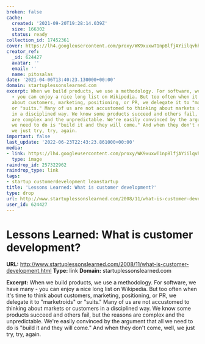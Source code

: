 ```yaml
---
broken: false
cache:
  created: '2021-09-20T19:28:14.039Z'
  size: 166302
  status: ready
collection_id: 17452361
cover: https://lh4.googleusercontent.com/proxy/WK9xuxwT1npBlfjAYiilqvhhT6qOoQqK63T-liEqJz8_SkwHfmi5fTE_7FvnJ2p1XN8u78_MKwI9SrZPNXv_ABRSBjuMAqaZQAflpN0NT6oqenDyLDei=w1200-h630-p-k-no-nu
creator_ref:
  _id: 624427
  avatar: ''
  email: ''
  name: pitosalas
date: '2021-04-06T13:40:23.130000+00:00'
domain: startuplessonslearned.com
excerpt: When we build products, we use a methodology. For software, we have many
  - you can enjoy a nice long list on Wikipedia. But too often when it's time to think
  about customers, marketing, positioning, or PR, we delegate it to "marketroids"
  or "suits." Many of us are not accustomed to thinking about markets or customers
  in a disciplined way. We know some products succeed and others fail, but the reasons
  are complex and the unpredictable. We're easily convinced by the argument that all
  we need to do is "build it and they will come." And when they don't come, well,
  we just try, try, again.
important: false
last_update: '2022-06-23T22:43:23.861000+00:00'
media:
- link: https://lh4.googleusercontent.com/proxy/WK9xuxwT1npBlfjAYiilqvhhT6qOoQqK63T-liEqJz8_SkwHfmi5fTE_7FvnJ2p1XN8u78_MKwI9SrZPNXv_ABRSBjuMAqaZQAflpN0NT6oqenDyLDei=w1200-h630-p-k-no-nu
  type: image
raindrop_id: 257322962
raindrop_type: link
tags:
- startup customerdevelopment leanstartup
title: 'Lessons Learned: What is customer development?'
type: drop
url: http://www.startuplessonslearned.com/2008/11/what-is-customer-development.html
user_id: 624427
---
```


# Lessons Learned: What is customer development?

**URL:** http://www.startuplessonslearned.com/2008/11/what-is-customer-development.html
**Type:** link
**Domain:** startuplessonslearned.com

**Excerpt:** When we build products, we use a methodology. For software, we have many - you can enjoy a nice long list on Wikipedia. But too often when it's time to think about customers, marketing, positioning, or PR, we delegate it to "marketroids" or "suits." Many of us are not accustomed to thinking about markets or customers in a disciplined way. We know some products succeed and others fail, but the reasons are complex and the unpredictable. We're easily convinced by the argument that all we need to do is "build it and they will come." And when they don't come, well, we just try, try, again.
